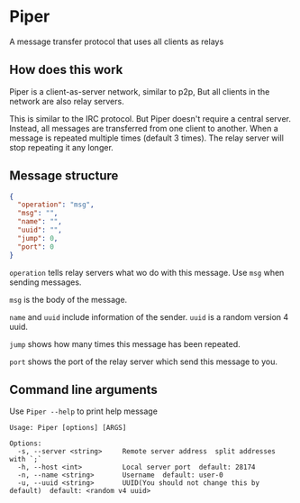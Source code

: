 # Piper
A message transfer protocol that uses all clients as relays

## How does this work
Piper is a client-as-server network, similar to p2p,
But all clients in the network are also relay servers.

This is similar to the IRC protocol. But Piper doesn't require a central server.
Instead, all messages are transferred from one client to another.
When a message is repeated multiple times (default 3 times). The relay server will stop repeating it any longer.

## Message structure
```json
{
  "operation": "msg",
  "msg": "",
  "name": "",
  "uuid": "",
  "jump": 0,
  "port": 0
}
```
`operation` tells relay servers what wo do with this message. 
Use `msg` when sending messages.

`msg` is the body of the message.

`name` and `uuid` include information of the sender. `uuid` is a random version 4 uuid.

`jump` shows how many times this message has been repeated.

`port` shows the port of the relay server which send this message to you.

## Command line arguments
Use `Piper --help` to print help message

```
Usage: Piper [options] [ARGS]                                              
                                                                           
Options:                                                                   
  -s, --server <string>     Remote server address  split addresses with `;`
  -h, --host <int>          Local server port  default: 28174
  -n, --name <string>       Username  default: user-0
  -u, --uuid <string>       UUID(You should not change this by default)  default: <random v4 uuid>
```